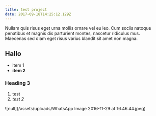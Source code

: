 ```yaml
---
title: test project
date: 2017-09-18T14:25:12.129Z
---
```

Nullam quis risus eget urna mollis ornare vel eu leo. Cum sociis natoque penatibus et magnis dis parturient montes, nascetur ridiculus mus. Maecenas sed diam eget risus varius blandit sit amet non magna.

## Hallo

* item 1
* **item 2**

### Heading 3

1. test
2. *test 2*

![null](/assets/uploads/WhatsApp Image 2016-11-29 at 16.46.44.jpeg)


